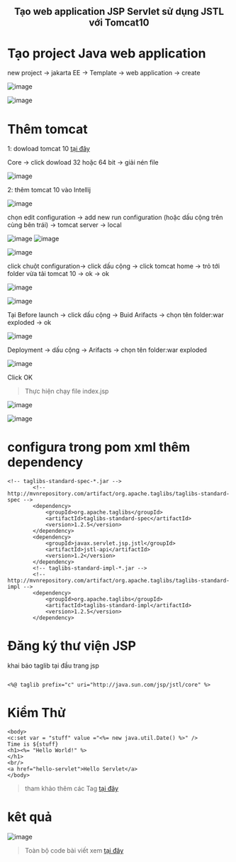 <p align="center">
 <h2 align="center">Tạo web application JSP Servlet sử dụng JSTL với Tomcat10 </h2>
</p>

# Tạo project Java web application

new project -> jakarta EE -> Template -> web application -> create

![image](https://user-images.githubusercontent.com/109157942/209603258-7bcf6804-5935-448e-8c4c-242d6978024a.png)

![image](https://user-images.githubusercontent.com/109157942/209603282-9bea91ad-a936-42b5-ba27-218af85832d1.png)


# Thêm tomcat 

1: dowload tomcat 10 [tại đây](https://tomcat.apache.org/download-10.cgi)

Core -> click dowload 32 hoặc 64 bit -> giải nén file 

![image](https://user-images.githubusercontent.com/109157942/209603664-9eddcc68-db46-4eef-8e41-10a04ab312a0.png)

2: thêm tomcat 10 vào Intellij

![image](https://user-images.githubusercontent.com/109157942/209603534-e234f9ff-b288-4911-9825-e1bf386b34d9.png)


chọn edit configuration -> add new run configuration (hoặc dấu cộng trên cùng bên trái) -> tomcat server -> local 

![image](https://user-images.githubusercontent.com/109157942/209604015-300b7f00-c9d9-4ed0-ac69-0d20a2f7e2ee.png)
![image](https://user-images.githubusercontent.com/109157942/209604081-e39e7f20-326c-4e29-8754-fed90acd74ff.png)

![image](https://user-images.githubusercontent.com/109157942/209604207-26e566ed-a4fe-4422-9502-41fd1b96c4cc.png)

click chuột  configuration-> click dấu cộng -> click tomcat home -> trỏ tới folder vừa tải tomcat 10 -> ok ->  ok 

![image](https://user-images.githubusercontent.com/109157942/209604367-1ea45bf5-4fc9-468b-b97d-7d6d8840216c.png)


![image](https://user-images.githubusercontent.com/109157942/209604165-32aad9ba-e241-4885-9e37-15dea3b86eae.png)

Tại Before launch -> click dấu cộng -> Buid Arifacts -> chọn    tên folder:war exploded -> ok 

![image](https://user-images.githubusercontent.com/109157942/209604988-ef845f01-2732-4c4d-a4fe-815f0b16f42d.png)

Deployment -> dấu cộng -> Arifacts -> chọn    tên folder:war exploded 

![image](https://user-images.githubusercontent.com/109157942/209605228-037f84b5-9fb7-4765-8c58-6fdec52d2230.png)

Click OK 

> Thực hiện chạy file index.jsp

![image](https://user-images.githubusercontent.com/109157942/209605302-ecb3187f-120b-4052-b8c7-304ed187c281.png)


![image](https://user-images.githubusercontent.com/109157942/209605325-72ada8df-357c-49d0-a36f-be831eaceabb.png)


# configura trong pom xml thêm dependency 

```
<!-- taglibs-standard-spec-*.jar -->
        <!-- http://mvnrepository.com/artifact/org.apache.taglibs/taglibs-standard-spec -->
        <dependency>
            <groupId>org.apache.taglibs</groupId>
            <artifactId>taglibs-standard-spec</artifactId>
            <version>1.2.5</version>
        </dependency>
        <dependency>
            <groupId>javax.servlet.jsp.jstl</groupId>
            <artifactId>jstl-api</artifactId>
            <version>1.2</version>
        </dependency>
        <!-- taglibs-standard-impl-*.jar -->
        <!-- http://mvnrepository.com/artifact/org.apache.taglibs/taglibs-standard-impl -->
        <dependency>
            <groupId>org.apache.taglibs</groupId>
            <artifactId>taglibs-standard-impl</artifactId>
            <version>1.2.5</version>
        </dependency>

```


# Đăng ký thư viện JSP

khai báo taglib tại đầu trang jsp

```

<%@ taglib prefix="c" uri="http://java.sun.com/jsp/jstl/core" %>

```

# Kiểm Thử 

```
<body>
<c:set var = "stuff" value ="<%= new java.util.Date() %>" />
Time is ${stuff}
<h1><%= "Hello World!" %>
</h1>
<br/>
<a href="hello-servlet">Hello Servlet</a>
</body>

```


> tham khảo thêm các Tag [tại đây](https://www.tutorialspoint.com/jsp/jsp_standard_tag_library.htm)

# kêt quả 

![image](https://user-images.githubusercontent.com/109157942/209607173-063e0665-7062-4c0e-8cdb-799f7e2b378f.png)


> Toàn bộ code bài viết xem [tại đây](https://github.com/thangdtph27626/JSP_SERVLET.github.io)
